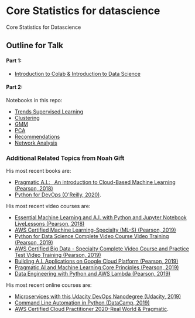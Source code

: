 # Core Statistics for datascience
Core Statistics for Datascience

## Outline for Talk

#### Part 1:

* [Introduction to Colab & Introduction to Data Science](https://paiml.github.io/python_for_datascience/intro.html)

#### Part 2:

Notebooks in this repo:

* [Trends Supervised Learning](https://github.com/noahgift/core-stats-datascience/blob/master/Lesson2_7_Trends_Supervized_Learning.ipynb)
* [Clustering](https://github.com/noahgift/core-stats-datascience/blob/master/Lesson3_1_Cluster_Analysis.ipynb)
* [GMM](https://github.com/noahgift/core-stats-datascience/blob/master/Lesson3_2_GMM.ipynb)
* [PCA](https://github.com/noahgift/core-stats-datascience/blob/master/Lesson3_3_PCA.ipynb)
* [Recommendations](https://github.com/noahgift/core-stats-datascience/blob/master/Lesson3_5_recommendations.ipynb)
* [Network Analysis](https://github.com/noahgift/core-stats-datascience/blob/master/network_analysis.ipynb)

### Additional Related Topics from Noah Gift

His most recent books are:

*   [Pragmatic A.I.:   An introduction to Cloud-Based Machine Learning (Pearson, 2018)](https://www.amazon.com/Pragmatic-AI-Introduction-Cloud-Based-Analytics/dp/0134863860)
*   [Python for DevOps (O'Reilly, 2020)](https://www.amazon.com/Python-DevOps-Ruthlessly-Effective-Automation/dp/149205769X). 

His most recent video courses are:

*   [Essential Machine Learning and A.I. with Python and Jupyter Notebook LiveLessons (Pearson, 2018)](https://learning.oreilly.com/videos/essential-machine-learning/9780135261118)
*   [AWS Certified Machine Learning-Specialty (ML-S) (Pearson, 2019)](https://learning.oreilly.com/videos/aws-certified-machine/9780135556597)
*   [Python for Data Science Complete Video Course Video Training (Pearson, 2019)](https://learning.oreilly.com/videos/python-for-data/9780135687253)
*   [AWS Certified Big Data - Specialty Complete Video Course and Practice Test Video Training (Pearson, 2019)](https://learning.oreilly.com/videos/aws-certified-big/9780135772324)
*   [Building A.I. Applications on Google Cloud Platform (Pearson, 2019)](https://learning.oreilly.com/videos/building-ai-applications/9780135973462)
*   [Pragmatic AI and Machine Learning Core Principles (Pearson, 2019)](https://learning.oreilly.com/videos/pragmatic-ai-and/9780136554714)
*   [Data Engineering with Python and AWS Lambda (Pearson, 2019)](https://learning.oreilly.com/videos/data-engineering-with/9780135964330)

His most recent online courses are:

*   [Microservices with this Udacity DevOps Nanodegree (Udacity, 2019)](https://www.udacity.com/course/cloud-dev-ops-nanodegree--nd9991)
*   [Command Line Automation in Python (DataCamp, 2019)](https://www.datacamp.com/instructors/ndgift)
*   [AWS Certified Cloud Practitioner 2020-Real World & Pragmatic](https://www.udemy.com/course/aws-certified-cloud-practitioner-2020-real-world-pragmatic/?referralCode=CAC679A7D08212773428).

